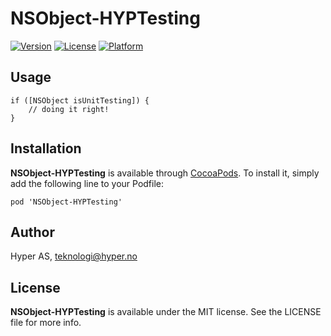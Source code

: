 # NSObject-HYPTesting

[![Version](https://img.shields.io/cocoapods/v/NSObject-HYPTesting.svg?style=flat)](http://cocoadocs.org/docsets/NSObject-HYPTesting)
[![License](https://img.shields.io/cocoapods/l/NSObject-HYPTesting.svg?style=flat)](http://cocoadocs.org/docsets/NSObject-HYPTesting)
[![Platform](https://img.shields.io/cocoapods/p/NSObject-HYPTesting.svg?style=flat)](http://cocoadocs.org/docsets/NSObject-HYPTesting)

## Usage

```
if ([NSObject isUnitTesting]) {
    // doing it right!
} 
```

## Installation

**NSObject-HYPTesting** is available through [CocoaPods](http://cocoapods.org). To install
it, simply add the following line to your Podfile:

`pod 'NSObject-HYPTesting'`

## Author

Hyper AS, teknologi@hyper.no

## License

**NSObject-HYPTesting** is available under the MIT license. See the LICENSE file for more info.
